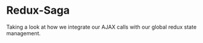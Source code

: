 # Redux-Saga

Taking a look at how we integrate our AJAX calls with our global redux state management.